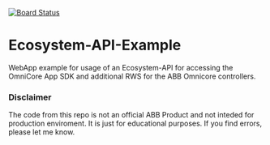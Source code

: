 [![Board Status](https://dev.azure.com/ABB-RA-CobotTeam/1e2d7109-52d1-4f05-a610-22f331f9319d/8dce21c4-82b3-40a8-83be-ac519c037fbd/_apis/work/boardbadge/ca4cd861-3070-4db3-96c0-34f0d27fec27)](https://dev.azure.com/ABB-RA-CobotTeam/1e2d7109-52d1-4f05-a610-22f331f9319d/_boards/board/t/8dce21c4-82b3-40a8-83be-ac519c037fbd/Microsoft.RequirementCategory)
<h1>Ecosystem-API-Example</h1>
WebApp example for usage of an Ecosystem-API for accessing the OmniCore App SDK and additional RWS for the ABB Omnicore controllers.

<h3>Disclaimer</h3>
The code from this repo is not an official ABB Product and not inteded for production enviroment. It is just for educational purposes.
If you find errors, please let me know.
